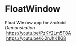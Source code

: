 # FloatWindow
Float Window app for Android\
*Demonstration*\
  https://youtu.be/PzKY2Lm5T8A \
  https://youtu.be/K-2nJhK1Ki8
